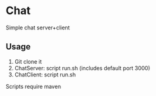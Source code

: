 # Chat
Simple chat server+client

Usage 
--------------
1. Git clone it
2. ChatServer: script run.sh (includes default port 3000)
3. ChatClient: script run.sh

Scripts require maven
